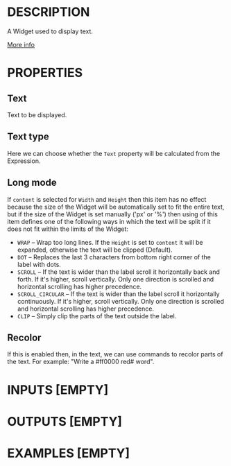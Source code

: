 # DESCRIPTION

A Widget used to display text.

[More info](https://docs.lvgl.io/8.3/widgets/core/label.html)

# PROPERTIES

## Text

Text to be displayed.

## Text type

Here we can choose whether the `Text` property will be calculated from the Expression.

## Long mode

If `content` is selected for `Width` and `Height` then this item has no effect because the size of the Widget will be automatically set to fit the entire text, but if the size of the Widget is set manually ('px' or '%') then using of this item defines one of the following ways in which the text will be split if it does not fit within the limits of the Widget:

-   `WRAP` – Wrap too long lines. If the `Height` is set to `content` it will be expanded, otherwise the text will be clipped (Default).
-   `DOT` – Replaces the last 3 characters from bottom right corner of the label with dots.
-   `SCROLL` – If the text is wider than the label scroll it horizontally back and forth. If it's higher, scroll vertically. Only one direction is scrolled and horizontal scrolling has higher precedence.
-   `SCROLL_CIRCULAR` – If the text is wider than the label scroll it horizontally continuously. If it's higher, scroll vertically. Only one direction is scrolled and horizontal scrolling has higher precedence.
-   `CLIP` – Simply clip the parts of the text outside the label.

## Recolor

If this is enabled then, in the text, we can use commands to recolor parts of the text. For example: "Write a #ff0000 red# word".

# INPUTS [EMPTY]

# OUTPUTS [EMPTY]

# EXAMPLES [EMPTY]
